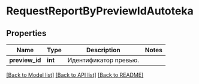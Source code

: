 # RequestReportByPreviewIdAutoteka

## Properties
Name | Type | Description | Notes
------------ | ------------- | ------------- | -------------
**preview_id** | **int** | Идентификатор превью. | 

[[Back to Model list]](../../README.md#documentation-for-models) [[Back to API list]](../../README.md#documentation-for-api-endpoints) [[Back to README]](../../README.md)

